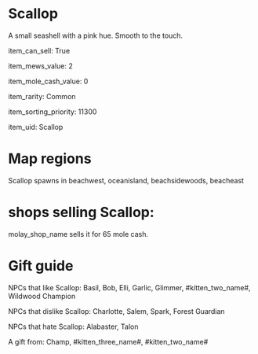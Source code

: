 # Scallop

A small seashell with a pink hue. Smooth to the touch.

item_can_sell: True

item_mews_value: 2

item_mole_cash_value: 0

item_rarity: Common

item_sorting_priority: 11300

item_uid: Scallop

# Map regions

Scallop spawns in beachwest, oceanisland, beachsidewoods, beacheast

# shops selling Scallop:

molay_shop_name sells it for 65 mole cash.

# Gift guide

NPCs that like Scallop: Basil, Bob, Elli, Garlic, Glimmer, #kitten_two_name#, Wildwood Champion

NPCs that dislike Scallop: Charlotte, Salem, Spark, Forest Guardian

NPCs that hate Scallop: Alabaster, Talon

A gift from: Champ, #kitten_three_name#, #kitten_two_name#